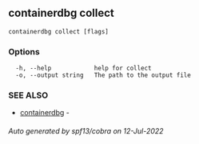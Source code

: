 ## containerdbg collect



```
containerdbg collect [flags]
```

### Options

```
  -h, --help            help for collect
  -o, --output string   The path to the output file
```

### SEE ALSO

* [containerdbg](containerdbg.md)	 - 

###### Auto generated by spf13/cobra on 12-Jul-2022
